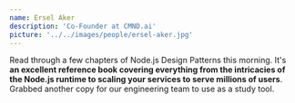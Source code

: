 ```yaml
---
name: Ersel Aker
description: 'Co-Founder at CMND.ai'
picture: '../../images/people/ersel-aker.jpg'
---
```


Read through a few chapters of Node.js Design Patterns this morning. It's **an excellent reference book covering everything from the intricacies of the Node.js runtime to scaling your services to serve millions of users**. Grabbed another copy for our engineering team to use as a study tool.
